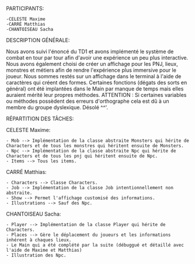 PARTICIPANTS:

    -CELESTE Maxime
    -CARRÉ Matthias
    -CHANTOISEAU Sacha

DESCRIPTION GÉNÉRALE:

Nous avons suivi l'énoncé du TD1 et avons implémenté le système de combat en tour par tour afin d'avoir une expérience un peu plus interactive.
Nous avons également choisi de créer un affichage pour les PNJ, lieux, monstres et métiers afin de rendre l'expérience plus immersive pour le joueur.
Nous sommes restés sur un affichage dans le terminal à l'aide de caractères qui créent des formes.
Certaines fonctions (dégats des sorts en général) ont été implantées dans le Main par manque de temps mais elles auraient mérité leur propres méthodes.
ATTENTION : Si certaines variables ou méthodes possèdent des erreurs d'orthographe cela est dû à un membre du groupe dyslexique. Désolé ^^'.

RÉPARTITION DES TÂCHES:

CELESTE Maxime:

    - Mob --> Implémentation de la classe abstraite Monsters qui hérite de Characters et de tous les monstres qui héritent ensuite de Monsters.
    - Npc --> Implémentation de la classe abstraite Npc qui hérite de Characters et de tous les pnj qui héritent ensuite de Npc.
    - Items --> Tous les items.

CARRÉ Matthias:

    - Characters --> Classe Characters.
    - Job --> Implémentation de la classe Job intentionnellement non abstraite.
    - Show --> Permet l'affichage customisé des informations.
    - Illustrations --> Sauf des Npc.

CHANTOISEAU Sacha:

    - Player --> Implémentation de la classe Player qui hérite de Characters.
    - Places --> Gère le déplacement du joueurs et les informations inhérent à chaques lieux.
    - Le Main qui a été complété par la suite (débuggué et détaillé avec l'aide de Maxime et Matthias)
    - Illustration des Npc.